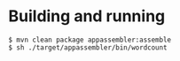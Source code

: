 # Building and running

    $ mvn clean package appassembler:assemble
    $ sh ./target/appassembler/bin/wordcount
